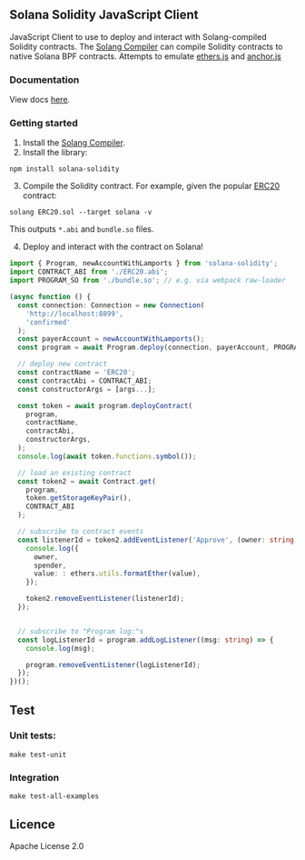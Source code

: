 ## Solana Solidity JavaScript Client

JavaScript Client to use to deploy and interact with Solang-compiled Solidity contracts. The [Solang Compiler](https://github.com/hyperledger-labs/solang) can compile Solidity contracts to native Solana BPF contracts. Attempts to emulate [ethers.js](https://github.com/ethers-io/ethers.js) and [anchor.js](https://github.com/project-serum/anchor/tree/master/ts)

### Documentation

View docs [here](https://vbstreetz.github.io/solana-solidity.js).

### Getting started

1. Install the [Solang Compiler](https://solang.readthedocs.io/en/latest/).
2. Install the library:

```
npm install solana-solidity
```

3. Compile the Solidity contract. For example, given the popular [ERC20](https://github.com/OpenZeppelin/openzeppelin-contracts/blob/master/contracts/token/ERC20/ERC20.sol) contract:

```
solang ERC20.sol --target solana -v
```

This outputs `*.abi` and `bundle.so` files.

4. Deploy and interact with the contract on Solana!

```typescript
import { Program, newAccountWithLamports } from 'solana-solidity';
import CONTRACT_ABI from './ERC20.abi';
import PROGRAM_SO from './bundle.so'; // e.g. via webpack raw-loader

(async function () {
  const connection: Connection = new Connection(
    'http://localhost:8899',
    'confirmed'
  );
  const payerAccount = newAccountWithLamports();
  const program = await Program.deploy(connection, payerAccount, PROGRAM_SO);

  // deploy new contract
  const contractName = 'ERC20';
  const contractAbi = CONTRACT_ABI;
  const constructorArgs = [args...];

  const token = await program.deployContract(
    program,
    contractName,
    contractAbi,
    constructorArgs,
  );
  console.log(await token.functions.symbol());

  // load an existing contract
  const token2 = await Contract.get(
    program,
    token.getStorageKeyPair(),
    CONTRACT_ABI
  );

  // subscribe to contract events
  const listenerId = token2.addEventListener('Approve', (owner: string, spender: string, value: string) => {
    console.log({
      owner,
      spender,
      value: : ethers.utils.formatEther(value),
    });

    token2.removeEventListener(listenerId);
  });


  // subscribe to "Program log:"s
  const logListenerId = program.addLogListener((msg: string) => {
    console.log(msg);

    program.removeEventListener(logListenerId);
  });
})();
```

## Test

### Unit tests:

```
make test-unit
```

### Integration

```
make test-all-examples
```

## Licence

Apache License 2.0
